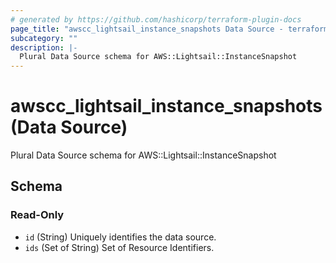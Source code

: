 ```yaml
---
# generated by https://github.com/hashicorp/terraform-plugin-docs
page_title: "awscc_lightsail_instance_snapshots Data Source - terraform-provider-awscc"
subcategory: ""
description: |-
  Plural Data Source schema for AWS::Lightsail::InstanceSnapshot
---
```


# awscc_lightsail_instance_snapshots (Data Source)

Plural Data Source schema for AWS::Lightsail::InstanceSnapshot



<!-- schema generated by tfplugindocs -->
## Schema

### Read-Only

- `id` (String) Uniquely identifies the data source.
- `ids` (Set of String) Set of Resource Identifiers.
